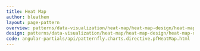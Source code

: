 ```yaml
---
title: Heat Map
author: bleathem
layout: page-pattern
overview: patterns/data-visualization/heat-map/heat-map-design/heat-map-overview.md
design: patterns/data-visualization/heat-map/heat-map-design/heat-map-design.md
code: angular-partials/api/patternfly.charts.directive.pfHeatMap.html
---
```

